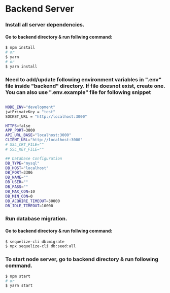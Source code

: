 # Backend Server

### Install all server dependencies.
#### Go to backend directory & run follwing command:
```bash
$ npm install
# or
$ yarn
# or
$ yarn install
```

### Need to add/update following environment variables in ".env" file inside "backend" directory. If file doesnot exist, create one. You can also use ".env.example" file for following snippet
```bash

NODE_ENV="development"
jwtPrivateKey = "test"
SOCKET_URL = "http://localhost:3000"

HTTPS=false
APP_PORT=3000
API_URL_BASE="localhost:3000"
CLIENT_URL="http://localhost:3000"
# SSL_CRT_FILE=""
# SSL_KEY_FILE=""

## Database Configuration
DB_TYPE="mysql"
DB_HOST="localhost"
DB_PORT=3306
DB_NAME=""
DB_USER=""
DB_PASS=""
DB_MAX_CON=10
DB_MIN_CON=0
DB_ACQUIRE_TIMEOUT=30000
DB_IDLE_TIMEOUT=10000

```
### Run database migration.
#### Go to backend directory & run follwing command:
```bash
$ sequelize-cli db:migrate
$ npx sequelize-cli db:seed:all
```

### To start node server, go to backend directory & run following command.
```bash
$ npm start
# or
$ yarn start
```